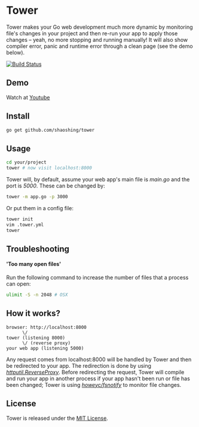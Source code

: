 # Tower

Tower makes your Go web development much more dynamic by monitoring file's changes in your project and then re-run your
app to apply those changes – yeah, no more stopping and running manually! It will also show compiler error, panic and
runtime error through a clean page (see the demo below).

[![Build Status](https://travis-ci.org/shaoshing/tower.png?branch=master)](https://travis-ci.org/shaoshing/tower)

## Demo

Watch at [Youtube](http://youtu.be/QRg7yWn1jzI)

## Install
```bash
go get github.com/shaoshing/tower
```

## Usage

```bash
cd your/project
tower # now visit localhost:8000
```

Tower will, by default, assume your web app's main file is _main.go_ and the port is _5000_. These can be changed by:

```bash
tower -m app.go -p 3000
```

Or put them in a config file:

```bash
tower init
vim .tower.yml
tower
```

## Troubleshooting

#### 'Too many open files'

Run the following command to increase the number of files that a process can open:

```bash
ulimit -S -n 2048 # OSX
```

## How it works?

```
browser: http://localhost:8000
      \/
tower (listening 8000)
      \/ (reverse proxy)
your web app (listening 5000)
```

Any request comes from localhost:8000 will be handled by Tower and then be redirected to your app. The redirection is
done by using _[httputil.ReverseProxy](http://golang.org/pkg/net/http/httputil/#ReverseProxy)_. Before redirecting the request, Tower will compile and run your app in
another process if your app hasn't been run or file has been changed; Tower is using
_[howeyc/fsnotify](https://github.com/howeyc/fsnotify)_ to monitor file changes.

## License

Tower is released under the [MIT License](http://www.opensource.org/licenses/MIT).
